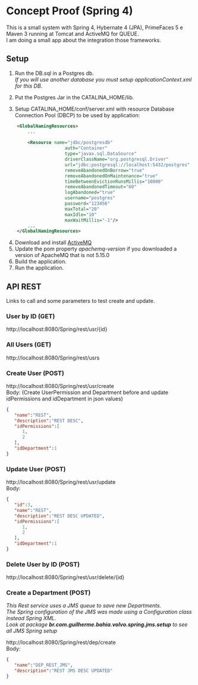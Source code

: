 # Concept Proof (Spring 4)
This is a small system with Spring 4, Hybernate 4 (JPA), PrimeFaces 5 e Maven 3 running at Tomcat and ActiveMQ for QUEUE.   
I am doing a small app about the integration those frameworks.   

## Setup
1.  Run the DB.sql in a Postgres db.   
    *If you will use another database you must setup applicationContext.xml for this DB*.   

2.  Put the Postgres Jar in the CATALINA_HOME/lib.
3.  Setup CATALINA_HOME/conf/server.xml with resource  Database Connection Pool (DBCP) to be used by application:

```xml
    <GlobalNamingResources>
        ...
                      
        <Resource name="jdbc/postgresdb" 
                      auth="Container"
                      type="javax.sql.DataSource"
                      driverClassName="org.postgresql.Driver"
                      url="jdbc:postgresql://localhost:5432/postgres"
                      removeAbandonedOnBorrow="true"
                      removeAbandonedOnMaintenance="true"
                      timeBetweenEvictionRunsMillis="10000"
                      removeAbandonedTimeout="60"
                      logAbandoned="true"
                      username="postgres" 
                      password="123456"
                      maxTotal="20"
                      maxIdle="10"
                      maxWaitMillis="-1"/>
        ...
    </GlobalNamingResources>
```
4.  Download and install [ActiveMQ](http://activemq.apache.org)
5.  Update the pom property *apachemq-version* if you downloaded a version of ApacheMQ that is not 5.15.0
6.  Build the application.
7.  Run the application.

## API REST
Links to call and some parameters to test create and update.   
### User by ID   (GET)
http://localhost:8080/Spring/rest/usr/{id}

### All Users   (GET)
http://localhost:8080/Spring/rest/usrs

### Create User   (POST)
http://localhost:8080/Spring/rest/usr/create   
Body: (Create UserPermission and Department before and update idPermissions and idDepartment in json values)
```json
{  
   "name":"REST",
   "description":"REST DESC",
   "idPermissions":[  
      1,
      2
   ],
   "idDepartment":1
} 
```
### Update User   (POST)
http://localhost:8080/Spring/rest/usr/update   
Body:  
```json 
{  
   "id":3,
   "name":"REST",
   "description":"REST DESC UPDATED",
   "idPermissions":[  
      1,
      2
   ],
   "idDepartment":1
} 
```

### Delete User by ID   (POST)
http://localhost:8080/Spring/rest/usr/delete/{id}


### Create a Department (POST)
*This Rest service uses a JMS queue to save new Departments.*   
*The Spring configuration of the JMS was made using a Configuration class instead Spring XML.*   
*Look at package **br.com.guilherme.bahia.volvo.spring.jms.setup** to see all JMS Spring setup*   

http://localhost:8080/Spring/rest/dep/create   
Body:  
```json 
{  
   "name":"DEP_REST_JMS",
   "description":"REST JMS DESC UPDATED"
} 